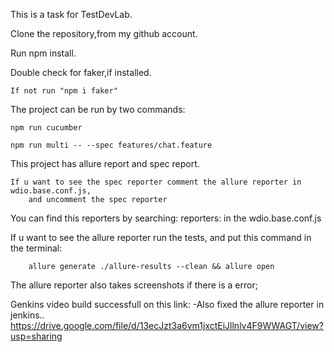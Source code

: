 This is a task for TestDevLab.

Clone the repository,from my github account.

Run npm install.

Double check for faker,if installed.

    If not run "npm i faker"

The project can be run by two commands:

    npm run cucumber

    npm run multi -- --spec features/chat.feature

This project has allure report and spec report.

    If u want to see the spec reporter comment the allure reporter in wdio.base.conf.js,
        and uncomment the spec reporter 

You can find this reporters by searching: 
        reporters: in the wdio.base.conf.js 

If u want to see the allure reporter run the tests,
    and put this command in the terminal: 
        
        allure generate ./allure-results --clean && allure open

The allure reporter also takes screenshots if there is a error;

Genkins video build successfull on this link:
-Also fixed the allure reporter in jenkins.. 
        https://drive.google.com/file/d/13ecJzt3a6vm1jxctEiJllnlv4F9WWAGT/view?usp=sharing
